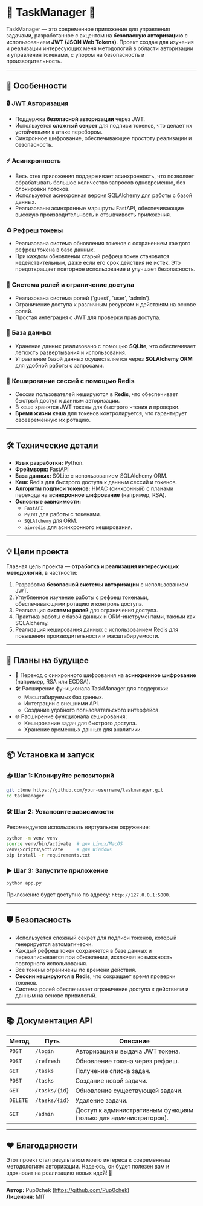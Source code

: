 
# 🌟 **TaskManager** 🌟

TaskManager — это современное приложение для управления задачами, разработанное с акцентом на **безопасную авторизацию** с использованием **JWT (JSON Web Tokens)**. Проект создан для изучения и реализации интересующих меня методологий в области авторизации и управления токенами, с упором на безопасность и производительность.

---

## 🚀 **Особенности**

### 🔒 **JWT Авторизация**
- Поддержка **безопасной авторизации** через JWT.
- Используется **сложный секрет** для подписи токенов, что делает их устойчивыми к атаке перебором.
- Синхронное шифрование, обеспечивающее простоту реализации и безопасность.

### ⚡ **Асинхронность**
- Весь стек приложения поддерживает асинхронность, что позволяет обрабатывать большое количество запросов одновременно, без блокировки потоков.
- Используется асинхронная версия SQLAlchemy для работы с базой данных.
- Реализованы асинхронные маршруты FastAPI, обеспечивающие высокую производительность и отзывчивость приложения.

### ♻️ **Рефреш токены**
- Реализована система обновления токенов с сохранением каждого рефреш токена в базе данных.
- При каждом обновлении старый рефреш токен становится недействительным, даже если его срок действия не истек. Это предотвращает повторное использование и улучшает безопасность.

### 🔑 **Система ролей и ограничение доступа**
- Реализована система ролей ('guest', 'user', 'admin').
- Ограничение доступа к различным ресурсам и действиям на основе ролей.
- Простая интеграция с JWT для проверки прав доступа.

### 💾 **База данных**
- Хранение данных реализовано с помощью **SQLite**, что обеспечивает легкость развертывания и использования.
- Управление базой данных осуществляется через **SQLAlchemy ORM** для удобной работы с запросами.

### 🧰 **Кеширование сессий с помощью Redis**
- Сессии пользователей кешируются в **Redis**, что обеспечивает быстрый доступ к данным авторизации.
- В кеше хранятся JWT токены для быстрого чтения и проверки.
- **Время жизни кеша** для токенов контролируется, что гарантирует своевременную их ротацию.

---

## 🛠 **Технические детали**

- **Язык разработки:** Python.
- **Фреймворк:** FastAPI
- **База данных:** SQLite с использованием SQLAlchemy ORM.
- **Кеш:** Redis для быстрого доступа к данным сессий и токенов.
- **Алгоритм подписи токенов:** HMAC (синхронный) с планами перехода на **асинхронное шифрование** (например, RSA).
- **Основные зависимости:**
  - `FastAPI`
  - `PyJWT` для работы с токенами.
  - `SQLAlchemy` для ORM.
  - `aioredis` для асинхронного кеширования.

---

## 💡 **Цели проекта**

Главная цель проекта — **отработка и реализация интересующих методологий**, в частности:

1. Разработка **безопасной системы авторизации** с использованием JWT.
2. Углубленное изучение работы с рефреш токенами, обеспечивающими ротацию и контроль доступа.
3. Реализация **системы ролей** для ограничения доступа.
4. Практика работы с базой данных и ORM-инструментами, такими как SQLAlchemy.
5. Реализация кеширования данных с использованием Redis для повышения производительности и масштабируемости.

---

## 🔮 **Планы на будущее**

- 🚧 Переход с синхронного шифрования на **асинхронное шифрование** (например, RSA или ECDSA).
- 🛠 Расширение функционала TaskManager для поддержки:
  - Масштабируемых баз данных.
  - Интеграции с внешними API.
  - Создание удобного пользовательского интерфейса.
- 🌐 Расширение функционала кеширования:
  - Кеширование задач для быстрого доступа.
  - Хранение временных данных для аналитики.

---

## 📦 **Установка и запуск**

### 📥 **Шаг 1: Клонируйте репозиторий**
```bash
git clone https://github.com/your-username/taskmanager.git
cd taskmanager
```

### 🛠 **Шаг 2: Установите зависимости**
Рекомендуется использовать виртуальное окружение:
```bash
python -m venv venv
source venv/bin/activate  # для Linux/MacOS
venv\Scripts\activate     # для Windows
pip install -r requirements.txt
```

### ▶️ **Шаг 3: Запустите приложение**
```bash
python app.py
```

Приложение будет доступно по адресу: `http://127.0.0.1:5000`.

---

## 🛡 **Безопасность**

- Используется сложный секрет для подписи токенов, который генерируется автоматически.
- Каждый рефреш токен сохраняется в базе данных и перезаписывается при обновлении, исключая возможность повторного использования.
- Все токены ограничены по времени действия.
- **Сессии кешируются в Redis**, что сокращает время проверки токенов.
- Система ролей обеспечивает ограничение доступа к действиям и данным на основе привилегий.

---

## 📚 **Документация API**

| Метод   | Путь                | Описание                                                         |
|---------|---------------------|------------------------------------------------------------------|
| `POST`  | `/login`            | Авторизация и выдача JWT токена.                                 |
| `POST`  | `/refresh`          | Обновление токена через рефреш.                                  |
| `GET`   | `/tasks`            | Получение списка задач.                                          |
| `POST`  | `/tasks`            | Создание новой задачи.                                           |
| `GET`   | `/tasks/{id}`       | Обновление существующей задачи.                                  |
| `DELETE`| `/tasks/{id}`       | Удаление задачи.                                                 |
| `GET`   | `/admin`            | Доступ к административным функциям (только для администраторов). |

---

## ❤️ **Благодарности**

Этот проект стал результатом моего интереса к современным методологиям авторизации. Надеюсь, он будет полезен вам и вдохновит на реализацию новых идей! 🙌

---

**Автор:** Pup0chek (https://github.com/Pup0chek)  
**Лицензия:** MIT
